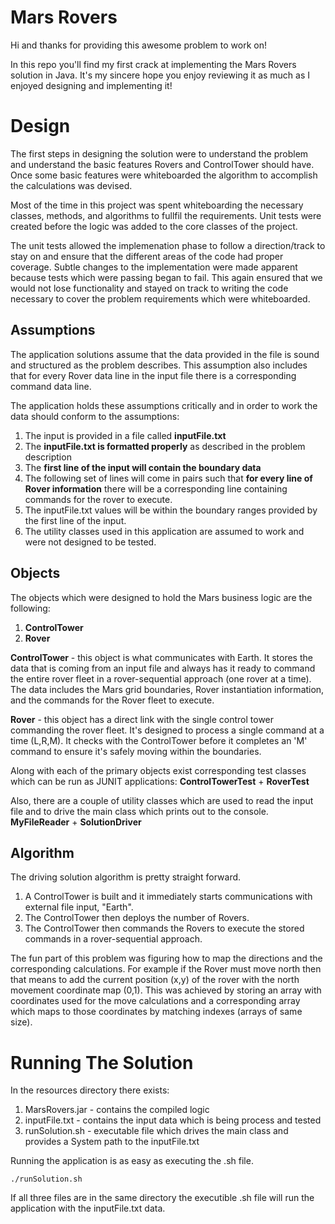 # Mars Rovers

Hi and thanks for providing this awesome problem to work on!

In this repo you'll find my first crack at implementing the Mars Rovers solution in Java. It's my sincere hope you enjoy reviewing it as much as I enjoyed designing and implementing it!



# Design

The first steps in designing the solution were to understand the problem and understand the basic features Rovers and ControlTower should have. Once some basic features were whiteboarded the algorithm to accomplish the calculations was devised. 

Most of the time in this project was spent whiteboarding the necessary classes, methods, and algorithms to fullfil the requirements. Unit tests were created before the logic was added to the core classes of the project.

The unit tests allowed the implemenation phase to follow a direction/track to stay on and ensure that the different areas of the code had proper coverage. Subtle changes to the implementation were made apparent because tests which were passing began to fail. This again ensured that we would not lose functionality and stayed on track to writing the code necessary to cover the problem requirements which were whiteboarded.

## Assumptions
The application solutions assume that the data provided in the file is sound and structured as the problem describes. This assumption also includes that for every Rover data line in the input file there is a corresponding command data line.

The application holds these assumptions critically and in order to work the data should conform to the assumptions:
 1.  The input is provided in a file called **inputFile.txt**
 2. The **inputFile.txt is formatted properly** as described in the problem description
 3. The **first line of the input will contain the boundary data** 
 4. The following set of lines will come in pairs such that **for every line of Rover information** there will be a corresponding line containing commands for the rover to execute.
 5. The inputFile.txt values will be within the boundary ranges provided by the first line of the input.
 6. The utility classes used in this application are assumed to work and were not designed to be tested.


## Objects
The objects which were designed to hold the Mars business logic are the following:

 1. **ControlTower**
 2. **Rover**

**ControlTower** - this object is what communicates with Earth. It stores the data that is coming from an input file and always has it ready to command the entire rover fleet in a rover-sequential approach (one rover at a time). The data includes the Mars grid boundaries, Rover instantiation information, and the commands for the Rover fleet to execute.

**Rover** - this object has a direct link with the single control tower commanding the rover fleet. It's designed to process a single command at a time (L,R,M). It checks with the ControlTower before it completes an 'M' command to ensure it's safely moving within the boundaries.

Along with each of the primary  objects exist corresponding test classes which can be run as JUNIT applications:
**ControlTowerTest** + **RoverTest**

Also, there are a couple of utility classes which are used to read the input file and to drive the main class which prints out to the console.
**MyFileReader** + **SolutionDriver**

## Algorithm

The driving solution algorithm is pretty straight forward. 

 1. A ControlTower is built and it immediately starts communications with external file input, "Earth".
 2. The ControlTower then deploys the number of Rovers.
 3. The ControlTower then commands the Rovers to execute the stored commands in a rover-sequential approach.

The fun part of this problem was figuring how to map the directions and the corresponding calculations. For example if the Rover must move north then that means to add the current position (x,y) of the rover with the north movement coordinate map (0,1). This was achieved by storing an array with coordinates used for the move calculations and a corresponding array which maps to those coordinates by matching indexes (arrays of same size). 

# Running The Solution
In the resources directory there exists:

 1. MarsRovers.jar - contains the compiled logic
 2. inputFile.txt - contains the input data which is being process and tested
 3. runSolution.sh - executable file which drives the main class and provides a System path to the inputFile.txt

Running the application is as easy as executing the .sh file.

    ./runSolution.sh

If all three files are in the same directory the executible .sh file will run the application with the inputFile.txt data. 

